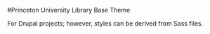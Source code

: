 #Princeton University Library Base Theme

For Drupal projects; however, styles can be derived from Sass files.
